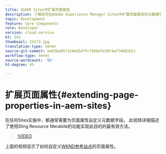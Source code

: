 ```yaml
---
title: 在AEM Sites中扩展页面属性
description: 了解如何在Adobe Experience Manager Sites中扩展页面属性的元数据字段。 此视频详细描述了使用Sling Resource Merabile的功能实现此目的的最有效方法。
topic: Development
feature: Core Components
role: Developer
version: cloud-service
kt: 243
thumbnail: 25173.jpg
translation-type: tm+mt
source-git-commit: ee63be85f124bd547fcf566efe38f4af74681b21
workflow-type: tm+mt
source-wordcount: '95'
ht-degree: 4%

---
```



# 扩展页面属性{#extending-page-properties-in-aem-sites}

在任何Sites实施中，都通常需要为页面属性自定义元数据字段。 此视频详细描述了使用Sling Resource Merabile的功能实现此目的的最有效方法。

>[!VIDEO](https://video.tv.adobe.com/v/25173?quality=9&learn=on)

上面的视频显示了如何自定义[WKND参考站点](https://github.com/adobe/aem-guides-wknd)的页面属性。
